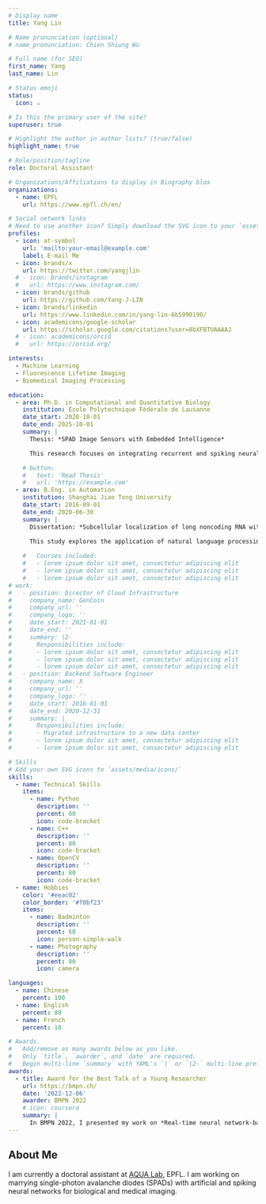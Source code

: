 ```yaml
---
# Display name
title: Yang Lin

# Name pronunciation (optional)
# name_pronunciation: Chien Shiung Wu

# Full name (for SEO)
first_name: Yang
last_name: Lin

# Status emoji
status:
  icon: ☕️

# Is this the primary user of the site?
superuser: true

# Highlight the author in author lists? (true/false)
highlight_name: true

# Role/position/tagline
role: Doctoral Assistant

# Organizations/Affiliations to display in Biography blox
organizations:
  - name: EPFL
    url: https://www.epfl.ch/en/

# Social network links
# Need to use another icon? Simply download the SVG icon to your `assets/media/icons/` folder.
profiles:
  - icon: at-symbol
    url: 'mailto:your-email@example.com'
    label: E-mail Me
  - icon: brands/x
    url: https://twitter.com/yangjlin
  # - icon: brands/instagram
  #   url: https://www.instagram.com/
  - icon: brands/github
    url: https://github.com/Yang-J-LIN
  - icon: brands/linkedin
    url: https://www.linkedin.com/in/yang-lin-6b5990190/
  - icon: academicons/google-scholar
    url: https://scholar.google.com/citations?user=8bXFBTUAAAAJ
  # - icon: academicons/orcid
  #   url: https://orcid.org/

interests:
  - Machine Learning
  - Fluorescence Lifetime Imaging
  - Biomedical Imaging Processing

education:
  - area: Ph.D. in Computational and Quantitative Biology
    institution: École Polytechnique Fédérale de Lausanne
    date_start: 2020-10-01
    date_end: 2025-10-01
    summary: |
      Thesis: *SPAD Image Sensors with Embedded Intelligence*

      This research focuses on integrating recurrent and spiking neural networks within or near SPAD sensors to enable efficient, real-time, intelligent edge processing, especially for biomedical imaging. The work encompasses sensor IC design, processor architecture, FPGA implementation, software development, neural network training and evaluation, mathematical modeling, fluorescence lifetime imaging, and optical system setup. Supervisor: [Prof. Edoardo Charbon](https://people.epfl.ch/edoardo.charbon) and [Dr. Bruschini Claudio](https://people.epfl.ch/claudio.bruschini/).

    # button:
    #   text: 'Read Thesis'
    #   url: 'https://example.com'
  - area: B.Eng. in Automation
    institution: Shanghai Jiao Tong University
    date_start: 2016-09-01
    date_end: 2020-06-30
    summary: |
      Dissertation: *Subcellular localization of long noncoding RNA with interpretable deep learning*

      This study explores the application of natural language processing techniques to RNA sequences for predicting the subcellular localization of long noncoding RNAs. The [developed prediction software](http://www.csbio.sjtu.edu.cn/bioinf/lncLocator2/) is deployed on a server, providing biologists with accessible and reliable tools for analysis. Supervisors: [Prof. Hong-Bin Shen and Prof. Xiaoyong Pan](http://www.csbio.sjtu.edu.cn/)
      
    #   Courses included:
    #   - lorem ipsum dolor sit amet, consectetur adipiscing elit
    #   - lorem ipsum dolor sit amet, consectetur adipiscing elit
    #   - lorem ipsum dolor sit amet, consectetur adipiscing elit
# work:
#   - position: Director of Cloud Infrastructure
#     company_name: GenCoin
#     company_url: ''
#     company_logo: ''
#     date_start: 2021-01-01
#     date_end: ''
#     summary: |2-
#       Responsibilities include:
#       - lorem ipsum dolor sit amet, consectetur adipiscing elit
#       - lorem ipsum dolor sit amet, consectetur adipiscing elit
#       - lorem ipsum dolor sit amet, consectetur adipiscing elit
#   - position: Backend Software Engineer
#     company_name: X
#     company_url: ''
#     company_logo: ''
#     date_start: 2016-01-01
#     date_end: 2020-12-31
#     summary: |
#       Responsibilities include:
#       - Migrated infrastructure to a new data center
#       - lorem ipsum dolor sit amet, consectetur adipiscing elit
#       - lorem ipsum dolor sit amet, consectetur adipiscing elit

# Skills
# Add your own SVG icons to `assets/media/icons/`
skills:
  - name: Technical Skills
    items:
      - name: Python
        description: ''
        percent: 80
        icon: code-bracket
      - name: C++
        description: ''
        percent: 80
        icon: code-bracket
      - name: OpenCV
        description: ''
        percent: 80
        icon: code-bracket
  - name: Hobbies
    color: '#eeac02'
    color_border: '#f0bf23'
    items:
      - name: Badminton
        description: ''
        percent: 60
        icon: person-simple-walk
      - name: Photography
        description: ''
        percent: 80
        icon: camera

languages:
  - name: Chinese
    percent: 100
  - name: English
    percent: 80
  - name: French
    percent: 10

# Awards.
#   Add/remove as many awards below as you like.
#   Only `title`, `awarder`, and `date` are required.
#   Begin multi-line `summary` with YAML's `|` or `|2-` multi-line prefix and indent 2 spaces below.
awards:
  - title: Award for the Best Talk of a Young Researcher
    url: https://bmpn.ch/
    date: '2022-12-06'
    awarder: BMPN 2022
    # icon: coursera
    summary: |
      In BMPN 2022, I presented my work on *Real-time neural network-based fluorescence lifetime imaging with SPAD sensors*.
---
```


## About Me

I am currently a doctoral assistant at [AQUA Lab](https://www.epfl.ch/labs/aqua/), EPFL. I am working on marrying single-photon avalanche diodes (SPADs) with artificial and spiking neural networks for biological and medical imaging.
